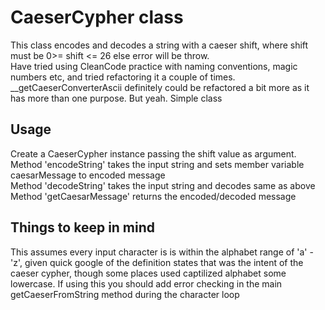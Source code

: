 # CaeserCypher class  
This class encodes and decodes a string with a caeser shift, where shift must be 0>= shift <= 26 else error will be throw.  
Have tried using CleanCode practice with naming conventions, magic numbers etc, and tried refactoring it a couple of times. __getCaeserConverterAscii definitely could be refactored a bit more as it has more than one purpose. But yeah. Simple class 

## Usage  
Create a CaeserCypher instance passing the shift value as argument.  
Method 'encodeString' takes the input string and sets member variable caesarMessage to encoded message  
Method 'decodeString' takes the input string and decodes same as above  
Method 'getCaesarMessage' returns the encoded/decoded message  
  
## Things to keep in mind  
This assumes every input character is is within the alphabet range of 'a' - 'z', given quick google of the definition states that was the intent of the caeser cypher, though some places used captilized alphabet some lowercase. If using this you should add error checking in the main getCaeserFromString method during the character loop  